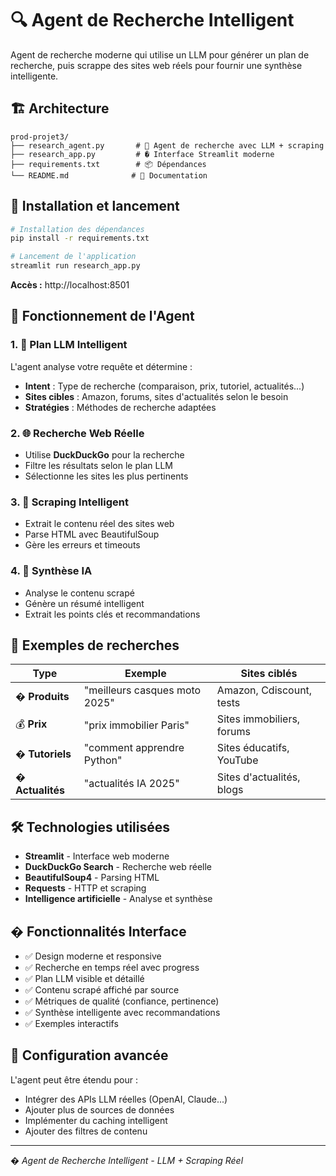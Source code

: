 # 🔍 Agent de Recherche Intelligent

Agent de recherche moderne qui utilise un LLM pour générer un plan de recherche, puis scrappe des sites web réels pour fournir une synthèse intelligente.

## 🏗️ Architecture

```
prod-projet3/
├── research_agent.py       # 🧠 Agent de recherche avec LLM + scraping
├── research_app.py         # � Interface Streamlit moderne
├── requirements.txt        # 📦 Dépendances
└── README.md              # 📖 Documentation
```

## 🚀 Installation et lancement

```bash
# Installation des dépendances
pip install -r requirements.txt

# Lancement de l'application
streamlit run research_app.py
```

**Accès :** http://localhost:8501

## 🧠 Fonctionnement de l'Agent

### 1. 📝 Plan LLM Intelligent
L'agent analyse votre requête et détermine :
- **Intent** : Type de recherche (comparaison, prix, tutoriel, actualités...)
- **Sites cibles** : Amazon, forums, sites d'actualités selon le besoin
- **Stratégies** : Méthodes de recherche adaptées

### 2. 🌐 Recherche Web Réelle
- Utilise **DuckDuckGo** pour la recherche
- Filtre les résultats selon le plan LLM
- Sélectionne les sites les plus pertinents

### 3. 📖 Scraping Intelligent
- Extrait le contenu réel des sites web
- Parse HTML avec BeautifulSoup
- Gère les erreurs et timeouts

### 4. 🤖 Synthèse IA
- Analyse le contenu scrapé
- Génère un résumé intelligent
- Extrait les points clés et recommandations

## 🎯 Exemples de recherches

| Type | Exemple | Sites ciblés |
|------|---------|--------------|
| �️ **Produits** | "meilleurs casques moto 2025" | Amazon, Cdiscount, tests |
| 💰 **Prix** | "prix immobilier Paris" | Sites immobiliers, forums |
| � **Tutoriels** | "comment apprendre Python" | Sites éducatifs, YouTube |
| � **Actualités** | "actualités IA 2025" | Sites d'actualités, blogs |

## 🛠️ Technologies utilisées

- **Streamlit** - Interface web moderne
- **DuckDuckGo Search** - Recherche web réelle
- **BeautifulSoup4** - Parsing HTML
- **Requests** - HTTP et scraping
- **Intelligence artificielle** - Analyse et synthèse

## � Fonctionnalités Interface

- ✅ Design moderne et responsive
- ✅ Recherche en temps réel avec progress
- ✅ Plan LLM visible et détaillé
- ✅ Contenu scrapé affiché par source
- ✅ Métriques de qualité (confiance, pertinence)
- ✅ Synthèse intelligente avec recommandations
- ✅ Exemples interactifs

## 🔧 Configuration avancée

L'agent peut être étendu pour :
- Intégrer des APIs LLM réelles (OpenAI, Claude...)
- Ajouter plus de sources de données
- Implémenter du caching intelligent
- Ajouter des filtres de contenu

---

*� Agent de Recherche Intelligent - LLM + Scraping Réel*
